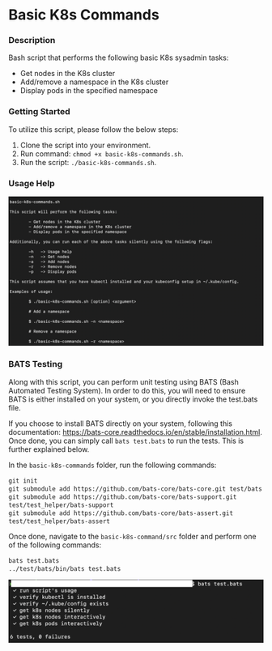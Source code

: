 # Basic K8s Commands

### Description
Bash script that performs the following basic K8s sysadmin tasks:

- Get nodes in the K8s cluster
- Add/remove a namespace in the K8s cluster
- Display pods in the specified namespace

### Getting Started
To utilize this script, please follow the below steps:

1. Clone the script into your environment.
2. Run command: `chmod +x basic-k8s-commands.sh`.
3. Run the script: `./basic-k8s-commands.sh`.

### Usage Help

![Image of Usage](https://github.com/markusewalker/Kubernetes-Stuff/blob/main/general/basic-sysadmin-tasks/usage.jpg)

### BATS Testing
Along with this script, you can perform unit testing using BATS (Bash Automated Testing System). In order to do this, you will need to ensure BATS is either installed on your system, or you directly invoke the test.bats file.

If you choose to install BATS directly on your system, following this documentation: https://bats-core.readthedocs.io/en/stable/installation.html. Once done, you can simply call `bats test.bats` to run the tests. This is further explained below.

In the `basic-k8s-commands` folder, run the following commands:

```
git init
git submodule add https://github.com/bats-core/bats-core.git test/bats
git submodule add https://github.com/bats-core/bats-support.git test/test_helper/bats-support
git submodule add https://github.com/bats-core/bats-assert.git test/test_helper/bats-assert
```

Once done, navigate to the `basic-k8s-command/src` folder and perform one of the following commands:

```
bats test.bats
../test/bats/bin/bats test.bats
```

![BATS Testing Result](https://github.com/markusewalker/Kubernetes-Stuff/blob/main/general/basic-sysadmin-tasks/bats.jpg)
